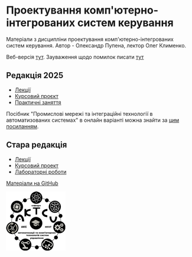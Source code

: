 # Проектування комп'ютерно-інтегрованих систем керування
Матеріали з дисципліни проектування комп'ютерно-інтегрованих систем керування. Автор - Олександр Пупена, лектор Олег Клименко.



Веб-версія [тут](https://pupenasan.github.io/pkis/). Зауваження щодо помилок писати [тут](https://github.com/pupenasan/pkis/issues/1) 

## Редакція 2025

- [Лекції](lec/README.md)
- [Курсовий проєкт](kurs2025/README.md)
- [Практичні заняття](pract/README.md)

Посібник "Промислові мережі та інтеграційні технології в автоматизованих системах" в онлайн варіанті можна знайти за [цим посиланням](https://github.com/pupenasan/fieldbusbook).



## Стара редакція

- [Лекції](lec/README_old.md)
- [Курсовий проект](kurs/README.md)
- [Лабораторні роботи](lab/README.md)

[Матеріали на GitHub](https://github.com/pupenasan/pkis)

![](1.png)
